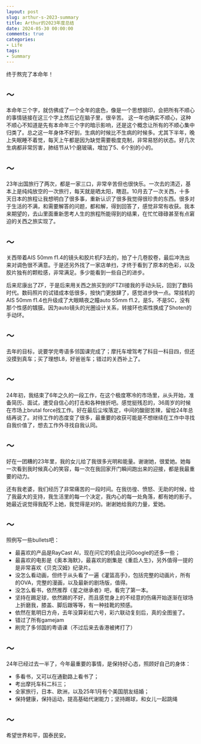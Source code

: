 ```yaml
---
layout: post
slug: arthur-s-2023-summary
title: Arthur的2023年度总结
date: 2024-05-30 00:00:00
comments: true
categories:
- Life
tags:
- Summary
---
```


终于熬完了本命年！

## ～

本命年三个字，就仿佛成了一个全年的底色，像是一个思想钢印，会把所有不顺心的事情链接在这三个字上然后记在脑子里，很辛苦。
这一年也确实不顺心，这种不顺心不知道是先有本命年三个字的暗示影响，还是这个概念让所有的不顺心集中归类了。总之这一年身体不好到，生病的时候比不生病的时候多。尤其下半年，晚上失眠睡不着觉，每天上午都是因为缺觉需要极度克制，非常易怒的状态。好几次生病都非常厉害，肺结节从1个磨玻璃，增加了5、6个别的小的。

## ～

23年出国旅行了两次，都是一家三口，非常辛苦但也很快乐。一次去的清迈，基本上是纯纯放空的一次旅行，每天就是晒太阳，瞎逛。10月去了一次关西，十多天日本的旅程让我想明白了很多事，重新认识了很多我觉得很珍贵的东西。很多对于生活的不满，和需要解答的问题，都和解，得到回答了，感觉非常有收获。我本来期望的，去山里面重新思考人生的旅程所能得到的结果，在忙忙碌碌甚至有点窘迫的关西之旅实现了。

## ～

关西带着AIS 50mm f1.4的镜头和胶片机F3去的，拍了十几卷胶卷，最后冲洗出来对调色很不满意。于是还另外找了一家店单扫，才终于看到了原本的色彩，以及胶片独有的颗粒感，非常满足。多少能看到一些自己的进步。

后来尼康出了ZF，于是后来用关西之旅买到的FTZII接我的手动头玩，回到了数码时代。数码照片的试错成本低很多，按快门更放肆了，感觉进步快一点。常挂机的AIS 50mm f1.4也升级成了大眼睛夜之瞳auto 55mm f1.2，是S，不是SC，没有那个性感的镀膜。因为auto镜头的光圈设计关系，转接环也索性换成了Shoten的手动环。

## ～

去年的目标，说要学完粤语多邻国课完成了；摩托车增驾考了科目一科目四，但还没摸到真车；买了理想L8，好爸爸车；错过的关西补上了。

## ～

24年初，我结束了6年之久的一段工作，在这个极度寒冷的市场里，从头开始，准备简历、面试，遭受自信心的打击和各种挫折吧。感觉挺残忍的，36周岁的时候在市场上brutal force找工作。好在最后尘埃落定，中间的酸甜苦辣，留给24年总结再说了。对待工作的态度变了很多，最重要的收获可能是不想继续在工作中寻找自我价值了，想去工作外寻找自我认同。

## ～

好在一团糟的23年里，我的女儿给了我很多光明和能量。谢谢她，很爱她。她每一次看到我时候真心的笑容，每一次在我回家开门瞬间跑出来的迎接，都是我最重要的动力。

还有我老婆，我们经历了非常痛苦的一段时间。在我彷徨、愤怒、无助的时候，给了我最大的支持，我生活里的每一个决定，我内心的每一处角落，都有她的影子。她最近说觉得我配不上她，我觉得是对的。谢谢她给我的力量，爱她。

## ～

照例写一些bullets吧：
- 最喜欢的产品是RayCast AI，现在问它的机会比问Google的还多一些；
- 最喜欢的电影是《奥本海默》，最喜欢的剧集是《重启人生》，另外值得一提的是非常喜欢《贝克汉姆》纪录片。
- 没怎么看动画，但终于从头看了一遍《灌篮高手》，包括完整的动画片，所有的OVA，完整的漫画，以及最新的剧场版，值得。
- 没怎么看书，依然推荐《星之继承者》吧，看完了第一本。
- 坚持在踢足球，依然踢的不好，而且感觉身上的不经意的伤痛开始逐渐在球场上折磨我，膝盖、脚后跟等等，有一种挂靴的预感。
- 依然在氪明日方舟，去年没算彩虹六号，彩六联动复刻后，真的全图鉴了。
- 错过了所有gamejam
- 刷完了多邻国的粤语课（不过后来去香港被拷打了）

## ～

24年已经过去一半了，今年最重要的事情，是保持好心态，照顾好自己的身体：
- 多看书，又可以在通勤路上看书了；
- 考出摩托车科二科三；
- 全家旅行，日本、欧洲，以及25年1月有个美国朋友结婚；
- 保持健康，保持运动，提高基础代谢能力；坚持踢球，和女儿一起跳绳

## ～

希望世界和平，国泰民安。
